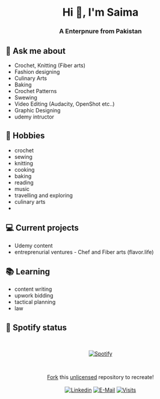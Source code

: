 <h1 align="center">Hi 👋, I'm Saima</h1>
<h3 align="center">A Enterpnure from Pakistan</h3>

## 💬 Ask me about                                                
- Crochet, Knitting (Fiber arts)
- Fashion designing
- Culinary Arts
- Baking
- Crochet Patterns
- Swewing
- Video Editing (Audacity, OpenShot etc..)
- Graphic Designing
- udemy intructor


## 📅 Hobbies
- crochet
- sewing
- knitting
- cooking
- baking
- reading
- music
- travelling and exploring
- culinary arts
-     

## 💻 Current projects
-  Udemy content
-  entreprenurial ventures - Chef and Fiber arts (flavor.life) 

## 📚 Learning
- content writing
- upwork bidding
- tactical planning
- law

## 🎵 Spotify status
&nbsp;<div align="center">
  [![Spotify](https://novatorem.vercel.app/api/spotify?background_color=0d1117&border_color=ffffff)](https://open.spotify.com/user/omnitenebris)
</div>

&nbsp;<div align="center">
  [Fork](https://github.com/novatorem/novatorem/blob/main/SetUp.md) this [unlicensed](https://choosealicense.com/licenses/unlicense/) repository to recreate!<br><br>
  [![Linkedin](https://img.shields.io/badge/linked-in-369?style=flat-square&logo=linkedin&logoColor=white&color=blue)](https://www.linkedin.com/in/andrew-novac)
  [![E-Mail](https://img.shields.io/badge/email-reveal-2a8?style=flat-square&logo=gmail&logoColor=white)](https://mail.novac.dev/)
  [![Visits](https://komarev.com/ghpvc/?username=novatorem&logo=GitHub&label=github%20visits&color=336699&logoColor=white&style=flat-square)](https://github.com/novatorem)
</div>
